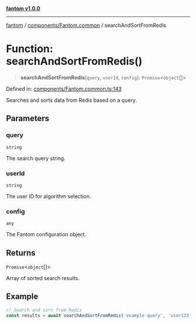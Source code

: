 [**fantom v1.0.0**](../../../README.md)

***

[fantom](../../../README.md) / [components/Fantom.common](../README.md) / searchAndSortFromRedis

# Function: searchAndSortFromRedis()

> **searchAndSortFromRedis**(`query`, `userId`, `config`): `Promise`\<`object`[]\>

Defined in: [components/Fantom.common.ts:143](https://github.com/ispyhumanfly/fantom/blob/e7920176802f84bedc42f01e77d9e82bb3e8e1cb/components/Fantom.common.ts#L143)

Searches and sorts data from Redis based on a query.

## Parameters

### query

`string`

The search query string.

### userId

`string`

The user ID for algorithm selection.

### config

`any`

The Fantom configuration object.

## Returns

`Promise`\<`object`[]\>

Array of sorted search results.

## Example

```ts
// Search and sort from Redis
const results = await searchAndSortFromRedis('example query', 'user123', config);
```
